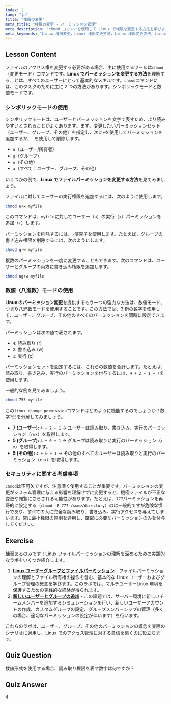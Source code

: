 ```yaml
---
index: 2
lang: "ja"
title: "権限の変更"
meta_title: "権限の変更 - パーミッション管理"
meta_description: "chmod コマンドを使用して Linux で権限を変更する方法を学びます。このガイドでは、シンボリック方式と数値方式の両方をカバーし、ファイルとディレクトリへのアクセスを安全に管理できるようにします。システム管理向上のために Linux の権限変更プロセスを習得しましょう。"
meta_keywords: "Linux 権限変更，Linux 権限変更方法，Linux 権限変更方法，Linux ファイル権限変更方法，chmod, ファイル権限，Linux セキュリティ，シンボリック権限，数値権限"
---
```


## Lesson Content

ファイルのアクセス権を変更する必要がある場合、主に使用するツールは`chmod`（変更モード）コマンドです。**Linux でパーミッションを変更する方法**を理解することは、すべてのユーザーにとって基本的なスキルです。`chmod`コマンドには、このタスクのために主に 2 つの方法があります。シンボリックモードと数値モードです。

### シンボリックモードの使用

シンボリックモードは、ユーザーとパーミッションを文字で表すため、より読みやすいとされることがよくあります。まず、変更したいパーミッションセット（ユーザー、グループ、その他）を指定し、次に`+`を使用してパーミッションを追加するか、`-`を使用して削除します。

- `u`（ユーザー/所有者）
- `g`（グループ）
- `o`（その他）
- `a`（すべて：ユーザー、グループ、その他）

いくつかの例で、**Linux でファイルパーミッションを変更する方法**を見てみましょう。

ファイルに対してユーザーの実行権限を追加するには、次のように使用します。

```bash
chmod u+x myfile
```

このコマンドは、`myfile`に対してユーザー（`u`）の実行（`x`）パーミッションを追加（`+`）します。

パーミッションを削除するには、`-`演算子を使用します。たとえば、グループの書き込み権限を削除するには、次のようにします。

```bash
chmod g-w myfile
```

複数のパーミッションを一度に変更することもできます。次のコマンドは、ユーザーとグループの両方に書き込み権限を追加します。

```bash
chmod ug+w myfile
```

### 数値（八進数）モードの使用

**Linux のパーミッション変更**を提供するもう一つの強力な方法は、数値モード、つまり八進数モードを使用することです。この方法では、3 桁の数字を使用して、ユーザー、グループ、その他のすべてのパーミッションを同時に設定できます。

パーミッションは次の値で表されます。

- `4`: 読み取り (r)
- `2`: 書き込み (w)
- `1`: 実行 (x)

パーミッションセットを設定するには、これらの数値を合計します。たとえば、読み取り、書き込み、実行のパーミッションを付与するには、`4 + 2 + 1 = 7`を使用します。

一般的な例を見てみましょう。

```bash
chmod 755 myfile
```

この`linux change permission`コマンドはどのように機能するのでしょうか？数字`755`を分解してみましょう。

- **7 (ユーザー):** `4 + 2 + 1` -> ユーザーは読み取り、書き込み、実行のパーミッション（`rwx`）を取得します。
- **5 (グループ):** `4 + 0 + 1` -> グループは読み取りと実行のパーミッション（`r-x`）を取得します。
- **5 (その他):** `4 + 0 + 1` -> その他のすべてのユーザーは読み取りと実行のパーミッション（`r-x`）を取得します。

### セキュリティに関する考慮事項

`chmod`は不可欠ですが、注意深く使用することが重要です。パーミッションの変更がシステム管理に与える影響を理解せずに変更すると、機密ファイルが不正な変更や閲覧にさらされる可能性があります。たとえば、`777`パーミッションを再帰的に設定する（`chmod -R 777 /some/directory`）のは一般的ですが危険な慣行であり、すべての人に完全な読み取り、書き込み、実行アクセスを与えてしまいます。常に最小権限の原則を適用し、厳密に必要なパーミッションのみを付与してください。

## Exercise

練習あるのみです！Linux ファイルパーミッションの理解を深めるための実践的なラボをいくつか紹介します。

1.  **[Linux ユーザーグループとファイルパーミッション](https://labex.io/ja/labs/linux-linux-user-group-and-file-permissions-18002)** - ファイルパーミッションの理解とファイル所有権の操作を含む、基本的な Linux ユーザーおよびグループ管理の概念を学びます。このラボでは、マルチユーザーLinux 環境を保護するための実践的な経験が得られます。
2.  **[新しいユーザーとグループの追加](https://labex.io/ja/labs/linux-add-new-user-and-group-17987)** - この課題では、サーバー環境に新しいチームメンバーを追加するシミュレーションを行い、新しいユーザーアカウントの作成、カスタムグループの設定、グループメンバーシップの管理（多くの場合、適切なパーミッションの設定が伴います）を行います。

これらのラボは、ユーザー、グループ、その他のパーミッションの概念を実際のシナリオに適用し、Linux でのアクセス管理に対する自信を築くのに役立ちます。

## Quiz Question

数値形式を使用する場合、読み取り権限を表す数字は何ですか？

## Quiz Answer

4

